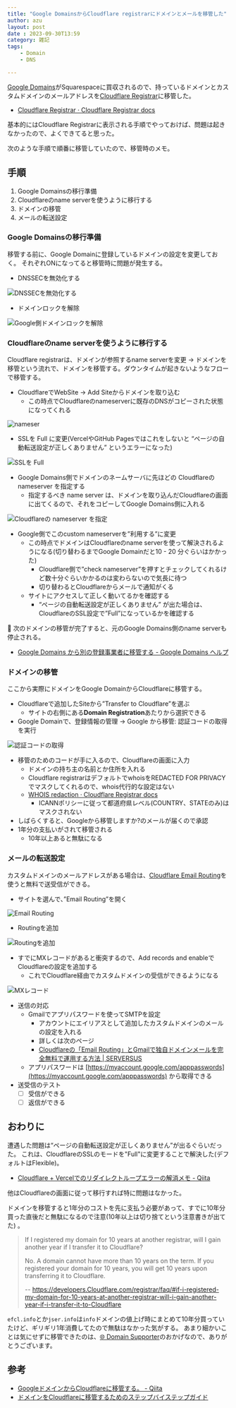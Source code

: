 ```yaml
---
title: "Google DomainsからCloudflare registrarにドメインとメールを移管した"
author: azu
layout: post
date : 2023-09-30T13:59
category: 雑記
tags:
    - Domain
    - DNS

---
```


[Google Domains](https://domains.google/)がSquarespaceに買収されるので、持っているドメインとカスタムドメインのメールアドレスを[Cloudflare Registrar](https://www.Cloudflare.com/ja-jp/products/registrar/)に移管した。

- [Cloudflare Registrar · Cloudflare Registrar docs](https://developers.Cloudflare.com/registrar/)

基本的にはCloudflare Registrarに表示される手順でやっておけば、問題は起きなかったので、よくできてると思った。

次のような手順で順番に移管していたので、移管時のメモ。

## 手順

1. Google Domainsの移行準備
2. Cloudflareのname serverを使うように移行する
3. ドメインの移管
4. メールの転送設定

### Google Domainsの移行準備

移管する前に、Google Domainに登録しているドメインの設定を変更しておく。
それぞれONになってると移管時に問題が発生する。

- DNSSECを無効化する

![DNSSECを無効化する](/wp-content/uploads/2023/09/Untitled.png)

- ドメインロックを解除

![Google側ドメインロックを解除](/wp-content/uploads/2023/09/Untitled%201.png)

### Cloudflareのname serverを使うように移行する

Cloudflare registrarは、ドメインが参照するname serverを変更 → ドメインを移管という流れで、ドメインを移管する。ダウンタイムが起きないようなフローで移管する。

- CloudflareでWebSite → Add Siteからドメインを取り込む
    - この時点でCloudflareのnameserverに既存のDNSがコピーされた状態になってくれる

![nameser](/wp-content/uploads/2023/09/Untitled%202.png)

- SSLを Full に変更(VercelやGitHub Pagesではこれをしないと “ページの自動転送設定が正しくありません” というエラーになった)

![SSLを Full](/wp-content/uploads/2023/09/Untitled%203.png)

- Google Domains側でドメインのネームサーバに先ほどの Cloudflareの nameserver を指定する
  - 指定するべき name server は、ドメインを取り込んだCloudflareの画面に出てくるので、それをコピーしてGoogle Domains側に入れる

![Cloudflareの nameserver を指定](/wp-content/uploads/2023/09/Untitled%204.png)

- Google側でこのcustom nameserverを”利用する”に変更
    - この時点でドメインはCloudflareのname serverを使って解決されるようになる(切り替わるまでGoogle Domainだと10 - 20 分ぐらいはかかった)
        - Cloudflare側で”check nameserver”を押すとチェックしてくれるけど数十分ぐらいかかるのは変わらないので気長に待つ
        - 切り替わるとCloudflareからメールで通知がくる
    - サイトにアクセスして正しく動いてるかを確認する
        - “ページの自動転送設定が正しくありません” が出た場合は、CloudflareのSSL設定で”Full”になっているかを確認する

:memo: 次のドメインの移管が完了すると、元のGoogle Domains側のname serverも停止される。

- [Google Domains から別の登録事業者に移管する - Google Domains ヘルプ](https://support.google.com/domains/answer/3251178)

### ドメインの移管

ここから実際にドメインをGoogle DomainからCloudflareに移管する。

- Cloudflareで追加したSiteから”Transfer to Cloudflare”を選ぶ
    - サイトの右側にある**Domain Registration**あたりから選択できる
- Google Domainで、登録情報の管理 → Google から移管: 認証コードの取得を実行
    
![認証コードの取得](/wp-content/uploads/2023/09/Untitled%205.png)
    
- 移管のためのコードが手に入るので、Cloudflareの画面に入力
    - ドメインの持ち主の名前とか住所を入れる
    - Cloudflare registrarはデフォルトでwhoisをREDACTED FOR PRIVACYでマスクしてくれるので、whois代行的な設定はない
    - [WHOIS redaction · Cloudflare Registrar docs](https://developers.cloudflare.com/registrar/account-options/whois-redaction/)
      - ICANNポリシーに従って都道府県レベル(COUNTRY、STATEのみ)はマスクされない
- しばらくすると、Googleから移管しますか?のメールが届くので承認
- 1年分の支払いがされて移管される
    - 10年以上あると無駄になる

### メールの転送設定

カスタムドメインのメールアドレスがある場合は、[Cloudflare Email Routing](https://www.Cloudflare.com/ja-jp/developer-platform/email-routing/)を使うと無料で送受信ができる。

- サイトを選んで、”Email Routing”を開く

![Email Routing](/wp-content/uploads/2023/09/Untitled%206.png)

- Routingを追加

![Routingを追加](/wp-content/uploads/2023/09/Untitled%207.png)

- すでにMXレコードがあると衝突するので、Add records and enableでCloudflareの設定を追加する
    - これでCloudflare経由でカスタムドメインの受信ができるようになる

![MXレコード](/wp-content/uploads/2023/09/Untitled%208.png)

- 送信の対応
    - Gmailでアプリパスワードを使ってSMTPを設定
        - アカウントにエイリアスとして追加したカスタムドメインのメールの設定を入れる
        - 詳しくは次のページ
        - [Cloudflareの「Email Routing」とGmailで独自ドメインメールを完全無料で運用する方法 | SERVERSUS](https://www.serversus.work/topics/qkf8sh2jusl8u6sjm5v5/)
    - アプリパスワードは [https://myaccount.google.com/apppasswords](https://myaccount.google.com/apppasswords) から取得できる
- 送受信のテスト
    - [ ] 受信ができる
    - [ ] 返信ができる

## おわりに

遭遇した問題は“ページの自動転送設定が正しくありません”が出るぐらいだった。
これは、CloudflareのSSLのモードを"Full"に変更することで解決した(デフォルトはFlexible)。

- [Cloudflare + Vercelでのリダイレクトループエラーの解消メモ - Qiita](https://qiita.com/n0bisuke/items/ebdace6abf4423197373)

他はCloudflareの画面に従って移行すれば特に問題はなかった。

ドメインを移管すると1年分のコストを先に支払う必要があって、すでに10年分買った直後だと無駄になるので注意(10年以上は切り捨てという注意書きが出てた) 。

> If I registered my domain for 10 years at another registrar, will I gain another year if I transfer it to Cloudflare?
> 
> No. A domain cannot have more than 10 years on the term. If you registered your domain for 10 years, you will get 10 years upon transferring it to Cloudflare.
> 
> -- https://developers.Cloudflare.com/registrar/faq/#if-i-registered-my-domain-for-10-years-at-another-registrar-will-i-gain-another-year-if-i-transfer-it-to-Cloudflare

`efcl.info`とか`jser.info`は`info`ドメインの値上げ時にまとめて10年分買っていたけど、ギリギリ1年消費してたので無駄はなかった気がする。
あまり細かいことは気にせずに移管できたのは、[🌐 Domain Supporter](https://github.com/sponsors/azu)のおかげなので、ありがとうございます。

## 参考

- [GoogleドメインからCloudflareに移管する。 - Qiita](https://qiita.com/napspans/items/3e4030ea54948295c53e)
- [ドメインをCloudflareに移管するためのステップバイステップガイド](https://blog.cloudflare.com/ja-jp/a-step-by-step-guide-to-transferring-domains-to-cloudflare-ja-jp/)
